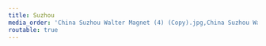 ```yaml
---
title: Suzhou
media_order: 'China Suzhou Walter Magnet (4) (Copy).jpg,China Suzhou Walter Magnet (1) (Copy).jpg,China Suzhou Walter Magnet (2) (Copy).jpg,China Suzhou Walter Magnet (3) (Copy).jpg,China Suzhou Walter Magnet (5) (Copy).jpg,China Suzhou Walter Magnet (6) (Copy).jpg,China Suzhou Walter Magnet (7) (Copy).jpg,China Suzhou Walter Magnet (8) (Copy).jpg,China Suzhou Walter Magnet (9) (Copy).jpg'
routable: true
---
```


